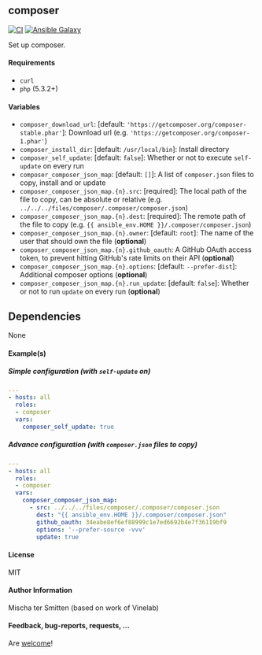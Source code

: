 ## composer

[![CI](https://github.com/Oefenweb/ansible-composer/workflows/CI/badge.svg)](https://github.com/Oefenweb/ansible-composer/actions?query=workflow%3ACI)
[![Ansible Galaxy](http://img.shields.io/badge/ansible--galaxy-composer-blue.svg)](https://galaxy.ansible.com/Oefenweb/composer)

Set up composer.

#### Requirements

* `curl`
* `php` (5.3.2+)

#### Variables

* `composer_download_url`: [default: `'https://getcomposer.org/composer-stable.phar'`]: Download url (e.g. `'https://getcomposer.org/composer-1.phar'`)
* `composer_install_dir`: [default: `/usr/local/bin`]: Install directory
* `composer_self_update`: [default: `false`]: Whether or not to execute `self-update` on every run
* `composer_composer_json_map`: [default: `[]`]: A list of `composer.json` files to copy, install and or update
* `composer_composer_json_map.{n}.src`: [required]: The local path of the file to copy, can be absolute or relative (e.g. `../../../files/composer/.composer/composer.json`)
* `composer_composer_json_map.{n}.dest`: [required]: The remote path of the file to copy (e.g. `{{ ansible_env.HOME }}/.composer/composer.json`)
* `composer_composer_json_map.{n}.owner`: [default: `root`]: The name of the user that should own the file (**optional**)
* `composer_composer_json_map.{n}.github_oauth`: A GitHub OAuth access token, to prevent hitting GitHub's rate limits on their API (**optional**)
* `composer_composer_json_map.{n}.options`: [default: `--prefer-dist`]: Additional composer options (**optional**)
* `composer_composer_json_map.{n}.run_update`: [default: `false`]: Whether or not to run `update` on every run (**optional**)

## Dependencies

None

#### Example(s)

##### Simple configuration (with `self-update` on)

```yaml
---
- hosts: all
  roles:
  - composer
  vars:
    composer_self_update: true
```

##### Advance configuration (with `composer.json` files to copy)

```yaml
---
- hosts: all
  roles:
  - composer
  vars:
    composer_composer_json_map:
      - src: ../../../files/composer/.composer/composer.json
        dest: "{{ ansible_env.HOME }}/.composer/composer.json"
        github_oauth: 34eabe8ef6ef88999c1e7ed6692b4e7f36119bf9
        options: '--prefer-source -vvv'
        update: true
```

#### License

MIT

#### Author Information

Mischa ter Smitten (based on work of Vinelab)

#### Feedback, bug-reports, requests, ...

Are [welcome](https://github.com/Oefenweb/ansible-composer/issues)!
